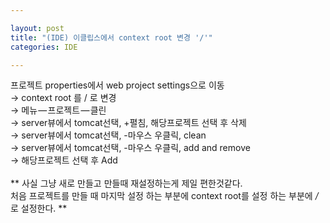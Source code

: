 ```yaml
---

layout: post
title: "(IDE) 이클립스에서 context root 변경 '/'"
categories: IDE

---
```


프로젝트 properties에서 web project settings으로 이동<br/>
→ context root 를 / 로 변경<br/>
→ 메뉴 — 프로젝트 — 클린<br/>
→ server뷰에서 tomcat선택, +펼침, 해당프로젝트 선택 후 삭제<br/>
→ server뷰에서 tomcat선택, -마우스 우클릭, clean<br/>
→ server뷰에서 tomcat선택, -마우스 우클릭, add and remove<br/>
→ 해당프로젝트 선택 후 Add<br/>
<br/>
**
사실 그냥 새로 만들고 만들때 재설정하는게 제일 편한것같다.<br/>
처음 프로젝트를 만들 때 마지막 설정 하는 부분에 context root를 설정 하는 부분에 */* 로 설정한다.
**
<br/><br/>
